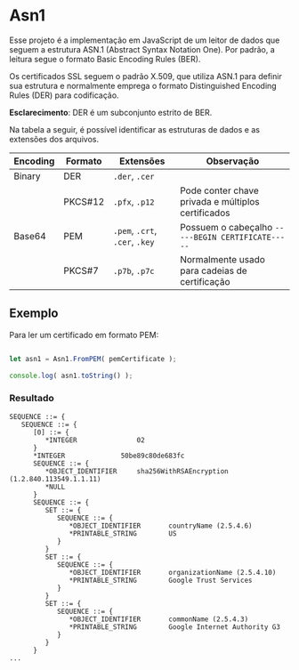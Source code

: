 
# Asn1

Esse projeto é a implementação em JavaScript de um leitor de dados que seguem a estrutura ASN.1 (Abstract Syntax Notation One).
Por padrão, a leitura segue o formato Basic Encoding Rules (BER).

Os certificados SSL seguem o padrão X.509, que utiliza ASN.1 para definir sua estrutura e normalmente emprega o formato Distinguished Encoding Rules (DER) para codificação.

**Esclarecimento**: DER é um subconjunto estrito de BER.

Na tabela a seguir, é possível identificar as estruturas de dados e as extensões dos arquivos.

| Encoding | Formato  | Extensões                      | Observação                                         |
|----------|----------|--------------------------------|----------------------------------------------------|
| Binary   | DER      | `.der`, `.cer`                 |                                                    |
|          | PKCS#12  | `.pfx`, `.p12`                 | Pode conter chave privada e múltiplos certificados |
| Base64   | PEM      | `.pem`, `.crt`, `.cer`, `.key` | Possuem o cabeçalho `-----BEGIN CERTIFICATE-----`  |
|          | PKCS#7   | `.p7b`, `.p7c`                 | Normalmente usado para cadeias de certificação     |


## Exemplo

Para ler um certificado em formato PEM:

```javascript

let asn1 = Asn1.FromPEM( pemCertificate );
					
console.log( asn1.toString() );

```

### Resultado

```
SEQUENCE ::= {
   SEQUENCE ::= {
      [0] ::= {
         *INTEGER             	02
      }
      *INTEGER             	50be89c80de683fc
      SEQUENCE ::= {
         *OBJECT_IDENTIFIER   	sha256WithRSAEncryption (1.2.840.113549.1.1.11)
         *NULL                	
      }
      SEQUENCE ::= {
         SET ::= {
            SEQUENCE ::= {
               *OBJECT_IDENTIFIER   	countryName (2.5.4.6)
               *PRINTABLE_STRING    	US
            }
         }
         SET ::= {
            SEQUENCE ::= {
               *OBJECT_IDENTIFIER   	organizationName (2.5.4.10)
               *PRINTABLE_STRING    	Google Trust Services
            }
         }
         SET ::= {
            SEQUENCE ::= {
               *OBJECT_IDENTIFIER   	commonName (2.5.4.3)
               *PRINTABLE_STRING    	Google Internet Authority G3
            }
         }
      }
...
```
